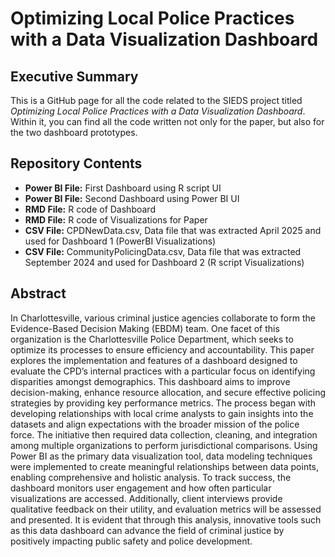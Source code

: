 # Optimizing Local Police Practices with a Data Visualization Dashboard

## Executive Summary

  This is a GitHub page for all the code related to the SIEDS project titled _Optimizing Local Police Practices with a Data Visualization Dashboard_. Within it, you can find all the code written not only for the paper, but also for the two dashboard prototypes.
  
## Repository Contents
  - **Power BI File:** First Dashboard using R script UI
  - **Power BI File:** Second Dashboard using Power BI UI
  - **RMD File:** R code of Dashboard 
  - **RMD File:** R code of Visualizations for Paper
  - **CSV File:** CPDNewData.csv, Data file that was extracted April 2025 and used for Dashboard 1 (PowerBI Visualizations)
  - **CSV File:** CommunityPolicingData.csv, Data file that was extracted September 2024 and used for Dashboard 2 (R script Visualizations)
      
## Abstract

  In Charlottesville, various criminal justice agencies collaborate to form the Evidence-Based Decision Making (EBDM) team. One facet of this organization is the Charlottesville Police Department, which seeks to optimize its processes to ensure efficiency and accountability. This paper explores the implementation and features of a dashboard designed to evaluate the CPD’s internal practices with a particular focus on identifying disparities amongst demographics. This dashboard aims to improve decision-making, enhance resource allocation, and secure effective policing strategies by providing key performance metrics. The process began with developing relationships with local crime analysts to gain insights into the datasets and align expectations with the broader mission of the police force. The initiative then required data collection, cleaning, and integration among multiple organizations to perform jurisdictional comparisons. Using Power BI as the primary data visualization tool, data modeling techniques were implemented to create meaningful relationships between data points, enabling comprehensive and holistic analysis. To track success, the dashboard monitors user engagement and how often particular visualizations are accessed. Additionally, client interviews provide qualitative feedback on their utility, and evaluation metrics will be assessed and presented. It is evident that through this analysis, innovative tools such as this data dashboard can advance the field of criminal justice by positively impacting public safety and police development. 

